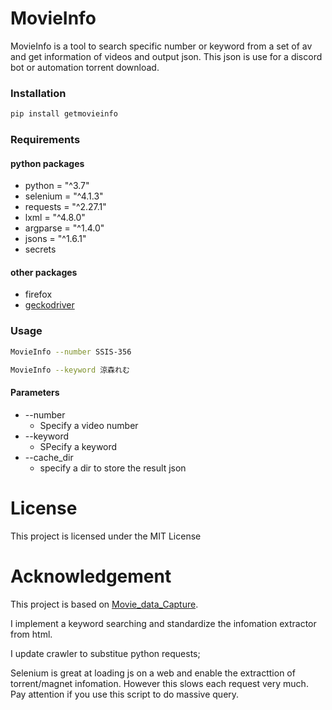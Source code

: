 # MovieInfo

MovieInfo is a tool to search specific number or keyword from a set of av and get information of videos and output json. This json is use for a discord bot or automation torrent download.


### Installation

```bash
pip install getmovieinfo
```

### Requirements

#### python packages
- python = "^3.7"
- selenium = "^4.1.3"
- requests = "^2.27.1"
- lxml = "^4.8.0"
- argparse = "^1.4.0"
- jsons = "^1.6.1"
- secrets

#### other packages

- firefox
- [geckodriver](https://github.com/mozilla/geckodriver)

### Usage

```bash
MovieInfo --number SSIS-356

MovieInfo --keyword 涼森れむ
```


#### Parameters

- --number
  - Specify a video number
- --keyword
  - SPecify a keyword
- --cache_dir
  - specify a dir to store the result json


# License

This project is licensed under the MIT License


# Acknowledgement

This project is based on [Movie_data_Capture](https://github.com/yoshiko2/Movie_Data_Capture). 

I implement a keyword searching and standardize the infomation extractor from html.

I update crawler to substitue python requests;

Selenium is great at loading js on a web and enable the extracttion of torrent/magnet infomation. However this slows each request very much. Pay attention if you use this script to do massive query.

